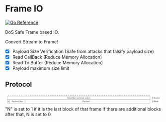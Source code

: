 # Frame IO

[![Go Reference](https://pkg.go.dev/badge/github.com/lemon-mint/frameio.svg)](https://pkg.go.dev/github.com/lemon-mint/frameio)

DoS Safe Frame based IO.

Convert Stream to Frame!

- [X] Payload Size Verification (Safe from attacks that falsify payload size)
- [X] Read CallBack (Reduce Memory Allocation)
- [X] Read To Buffer (Reduce Memory Allocation)
- [X] Payload maximum size limit

## Protocol

![frame](https://raw.githubusercontent.com/lemon-mint/frameio/master/img/01.png)
"N" is set to 1 if it is the last block of that frame If there are additional blocks after that, N is set to 0
